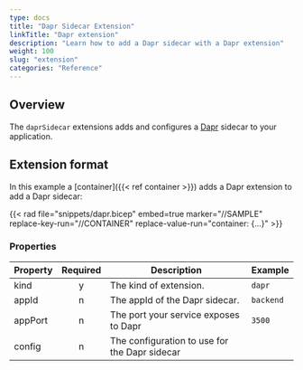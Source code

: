 ```yaml
---
type: docs
title: "Dapr Sidecar Extension"
linkTitle: "Dapr extension"
description: "Learn how to add a Dapr sidecar with a Dapr extension"
weight: 100
slug: "extension"
categories: "Reference"
---
```


## Overview

The `daprSidecar` extensions adds and configures a [Dapr](https://dapr.io) sidecar to your application.

## Extension format

In this example a [container]({{< ref container >}}) adds a Dapr extension to add a Dapr sidecar:

{{< rad file="snippets/dapr.bicep" embed=true marker="//SAMPLE" replace-key-run="//CONTAINER" replace-value-run="container: {...}" >}}

### Properties

| Property | Required | Description | Example |
|----------|:--------:|-------------|---------|
| kind | y | The kind of extension. | `dapr`
| appId | n | The appId of the Dapr sidecar. | `backend` |
| appPort | n | The port your service exposes to Dapr | `3500`
| config | n | The configuration to use for the Dapr sidecar |
